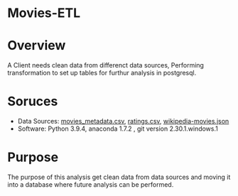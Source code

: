 # Movies-ETL
# Overview
A Client needs clean data from differenct data sources, Performing transformation to set up tables for furthur analysis in postgresql.

# Soruces
- Data Sources:  [movies_metadata.csv](https://github.com/Donik22/Movies-ETL/blob/main/Resources/movies_metadata.csv), [ratings.csv](https://github.com/Donik22/Movies-ETL/blob/main/Resources/ratings.csv), [wikipedia-movies.json](https://github.com/Donik22/Movies-ETL/blob/main/Resources/wikipedia-movies.json)
- Software: Python 3.9.4, anaconda 1.7.2 , git version 2.30.1.windows.1

# Purpose
The purpose of this analysis get clean data from data sources and moving it into a database where future analysis can be performed.  
